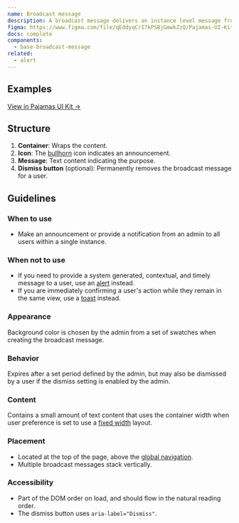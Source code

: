 ```yaml
---
name: Broadcast message
description: A broadcast message delivers an instance level message from the admin to all users.
figma: https://www.figma.com/file/qEddyqCrI7kPSBjGmwkZzQ/Pajamas-UI-Kit?node-id=425%3A6
docs: complete
components:
  - base-broadcast-message
related:
  - alert
---
```


## Examples

<story-viewer component="base-broadcast-message" title="Default broadcast message"></story-viewer>

[View in Pajamas UI Kit →](https://www.figma.com/file/qEddyqCrI7kPSBjGmwkZzQ/%F0%9F%93%99-Component-library?type=design&node-id=425-6&mode=design)

## Structure

<figure-img alt="Numbered diagram of the broadcast message structure" label="Broadcast message structure" src="/img/broadcast-message-structure.svg"></figure-img>

1. **Container**: Wraps the content.
1. **Icon**: The [bullhorn](http://gitlab-org.gitlab.io/gitlab-svgs/?q=~bullhorn) icon indicates an announcement.
1. **Message**: Text content indicating the purpose.
1. **Dismiss button** (optional): Permanently removes the broadcast message for a user.

## Guidelines

### When to use

- Make an announcement or provide a notification from an admin to all users within a single instance.

### When not to use

- If you need to provide a system generated, contextual, and timely message to a user, use an [alert](/components/alert) instead.
- If you are immediately confirming a user's action while they remain in the same view, use a [toast](/components/toast) instead.

### Appearance

Background color is chosen by the admin from a set of swatches when creating the broadcast message.

### Behavior

Expires after a set period defined by the admin, but may also be dismissed by a user if the dismiss setting is enabled by the admin.

### Content

Contains a small amount of text content that uses the container width when user preference is set to use a [fixed width](https://docs.gitlab.com/ee/user/profile/preferences.html#layout-width) layout.

### Placement

- Located at the top of the page, above the [global navigation](/patterns/navigation).
- Multiple broadcast messages stack vertically.

### Accessibility

- Part of the DOM order on load, and should flow in the natural reading order.
- The dismiss button uses `aria-label="Dismiss"`.
